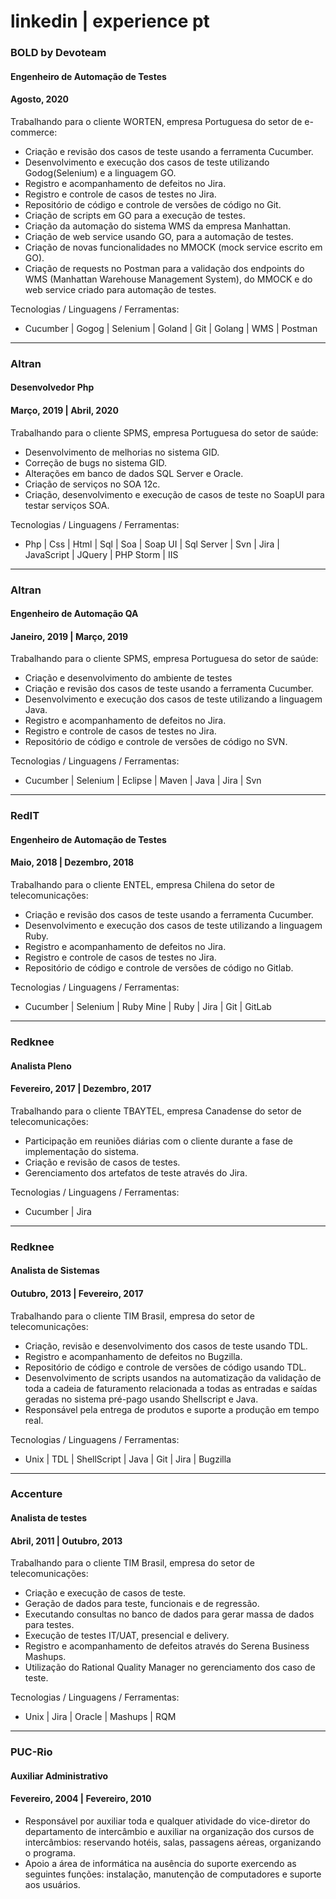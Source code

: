 # linkedin | experience pt

### BOLD by Devoteam
#### Engenheiro de Automação de Testes
#### Agosto, 2020

Trabalhando para o cliente WORTEN, empresa Portuguesa do setor de e-commerce:
- Criação e revisão dos casos de teste usando a ferramenta Cucumber.
- Desenvolvimento e execução dos casos de teste utilizando Godog(Selenium) e a linguagem GO.
- Registro e acompanhamento de defeitos no Jira.
- Registro e controle de casos de testes no Jira.
- Repositório de código e controle de versões de código no Git.
- Criação de scripts em GO para a execução de testes.
- Criação da automação do sistema WMS da empresa Manhattan.
- Criação de web service usando GO, para a automação de testes.
- Criação de novas funcionalidades no MMOCK (mock service escrito em GO).
- Criação de requests no Postman para a validação dos endpoints do WMS (Manhattan Warehouse Management System), do MMOCK e do web service criado para automação de testes.

Tecnologias / Linguagens / Ferramentas:
- Cucumber | Gogog | Selenium | Goland | Git | Golang | WMS | Postman

---

### Altran
#### Desenvolvedor Php
#### Março, 2019 | Abril, 2020

Trabalhando para o cliente SPMS, empresa Portuguesa do setor de saúde:
- Desenvolvimento de melhorias no sistema GID.
- Correção de bugs no sistema GID.
- Alterações em banco de dados SQL Server e Oracle.
- Criação de serviços no SOA 12c.
- Criação, desenvolvimento e execução de casos de teste no SoapUI para testar serviços SOA.

Tecnologias / Linguagens / Ferramentas:
- Php | Css | Html | Sql | Soa | Soap UI | Sql Server | Svn | Jira | JavaScript | JQuery | PHP Storm | IIS

---

### Altran
#### Engenheiro de Automação QA
#### Janeiro, 2019 | Março, 2019

Trabalhando para o cliente SPMS, empresa Portuguesa do setor de saúde:
- Criação e desenvolvimento do ambiente de testes
- Criação e revisão dos casos de teste usando a ferramenta Cucumber.
- Desenvolvimento e execução dos casos de teste utilizando a linguagem Java.
- Registro e acompanhamento de defeitos no Jira.
- Registro e controle de casos de testes no Jira.
- Repositório de código e controle de versões de código no SVN.

Tecnologias / Linguagens / Ferramentas:
- Cucumber | Selenium | Eclipse | Maven | Java | Jira | Svn

---

### RedIT
#### Engenheiro de Automação de Testes
#### Maio, 2018 | Dezembro, 2018

Trabalhando para o cliente ENTEL, empresa Chilena do setor de telecomunicações:
- Criação e revisão dos casos de teste usando a ferramenta Cucumber.
- Desenvolvimento e execução dos casos de teste utilizando a linguagem Ruby.
- Registro e acompanhamento de defeitos no Jira.
- Registro e controle de casos de testes no Jira.
- Repositório de código e controle de versões de código no Gitlab.

Tecnologias / Linguagens / Ferramentas:
- Cucumber | Selenium | Ruby Mine | Ruby | Jira | Git | GitLab

---

### Redknee
#### Analista Pleno
#### Fevereiro, 2017 | Dezembro, 2017

Trabalhando para o cliente TBAYTEL, empresa Canadense do setor de telecomunicações:
- Participação em reuniões diárias com o cliente durante a fase de implementação do sistema.
- Criação e revisão de casos de testes.
- Gerenciamento dos artefatos de teste através do Jira.

Tecnologias / Linguagens / Ferramentas:
- Cucumber | Jira

---

### Redknee
#### Analista de Sistemas
#### Outubro, 2013 | Fevereiro, 2017

Trabalhando para o cliente TIM Brasil, empresa do setor de telecomunicações:
- Criação, revisão e desenvolvimento dos casos de teste usando TDL.
- Registro e acompanhamento de defeitos no Bugzilla.
- Repositório de código e controle de versões de código usando TDL.
- Desenvolvimento de scripts usandos na automatização da validação de toda a cadeia de faturamento relacionada a todas as entradas e saídas geradas no sistema pré-pago usando Shellscript e Java.
- Responsável pela entrega de produtos e suporte a produção em tempo real.

Tecnologias / Linguagens / Ferramentas:
- Unix | TDL | ShellScript | Java | Git | Jira | Bugzilla

---

### Accenture
#### Analista de testes
#### Abril, 2011 | Outubro, 2013

Trabalhando para o cliente TIM Brasil, empresa do setor de telecomunicações:
- Criação e execução de casos de teste.
- Geração de dados para teste, funcionais e de regressão.
- Executando consultas no banco de dados para gerar massa de dados para testes.
- Execução de testes IT/UAT, presencial e delivery.
- Registro e acompanhamento de defeitos através do Serena Business Mashups.
- Utilização do Rational Quality Manager no gerenciamento dos caso de teste.

Tecnologias / Linguagens / Ferramentas:
- Unix | Jira | Oracle | Mashups | RQM

---

### PUC-Rio
#### Auxiliar Administrativo
#### Fevereiro, 2004 | Fevereiro, 2010

- Responsável por auxiliar toda e qualquer atividade do vice-diretor do departamento de intercâmbio e auxiliar na organização dos cursos de intercâmbios: reservando hotéis, salas, passagens aéreas, organizando o programa.
- Apoio a área de informática na ausência do suporte exercendo as seguintes funções: instalação, manutenção de computadores e suporte aos usuários.  